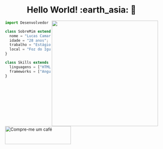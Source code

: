 <h1 align= "center"><b>Hello World! :earth_asia:  🖖 </b></h1>

<img src="https://raw.githubusercontent.com/MicaelliMedeiros/micaellimedeiros/master/image/computer-illustration.png" min-width="350px" max-width="350px" width="350px" align="right">

```js
import Desenvolvedor from "LcamargodaSilva";

class SobreMim extends Desenvolvedor {
  nome = "Lucas Camargo da Silva";
  idade = "28 anos";
  trabalho = "Estágio de TI na FozPrev";
  local = "Foz do Iguaçu PR";
}

class Skills extends Desenvolvedor {
  linguagens = ["HTML, CSS, JAVASCRIPT, JAVA"];
  frameworks = ["Angular, Bootstrap, Spring"];
}
```

<a href="https://www.buymeacoffee.com/lcamargodasilva" target="_blank">
  <img src="https://cdn.buymeacoffee.com/buttons/v2/default-yellow.png" alt="Compre-me um café" style="height: 60px !important; width: 217px !important;">
</a>

